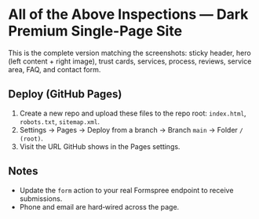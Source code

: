 # All of the Above Inspections — Dark Premium Single-Page Site

This is the complete version matching the screenshots: sticky header, hero (left content + right image), trust cards, services, process, reviews, service area, FAQ, and contact form.

## Deploy (GitHub Pages)
1. Create a new repo and upload these files to the repo root: `index.html`, `robots.txt`, `sitemap.xml`.
2. Settings → Pages → Deploy from a branch → Branch `main` → Folder `/ (root)`.
3. Visit the URL GitHub shows in the Pages settings.

## Notes
- Update the `form` action to your real Formspree endpoint to receive submissions.
- Phone and email are hard‑wired across the page.
